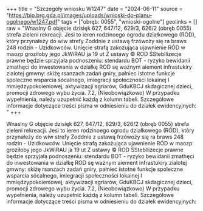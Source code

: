 +++
title = "Szczegóły wniosku W1247"
date = "2024-06-11"
source = "https://bip.brg.gda.pl/images/uploads/wnioski-do-planu-ogolnego/w1247.pdf"
tags = ["obręb: 0055", "wnioski-ogolne"]
geolinks = []
raw = "Wnaslny G objęcie dzisięk 627, 647/12, 629/3, 626/2 (obręb 0055) strefa zieleni  rekreacji. Jesi to ieren rodzinoego ogrodu działkowego (RÓD), który przynałeży do wiw strefy Zoddnie z ustawą frzówoży się ra braws 248 rodzin - Uzidkowców.  Unięcie strafą zakożująca ujawnienie RÓD w maozp groziłoby jego JkWiRAU ja 19 ut Z ustawy © ROD ŚStebllizecje prawne będzie sprzyjała podnoszeniu: stendardu BOT - ryzyko bewidanii zmathęci do inwestowania w działkę ROD sę ważnym aiement infrastukiry zialotej gmwny: skiżę rsanzach zadań gniry, pałniec istotne funkcje spoleczne wsparcia sócalnego, imiegracji społeczności lokainej I mmiędzypokoieniowej, aktywizacji sgriarów, GduKBCJ skdagicznej dzieci, promocji zdrowego wybu życia. 7.2, (Nieobowiązkowo) W przypadku wypełnienia, należy uzupełnić każdą z kolumn tabeli. Szczegółowe informacje dotyczące treści pisma w odniesieniu do działek ewidencyjnych: "
+++

Wnaslny G objęcie dzisięk 627, 647/12, 629/3, 626/2 (obręb 0055) strefa zieleni  rekreacji.
Jesi to ieren rodzinoego ogrodu działkowego (RÓD), który przynałeży do wiw strefy Zoddnie z ustawą
frzówoży się ra braws 248 rodzin - Uzidkowców.  Unięcie strafą zakożująca ujawnienie RÓD w maozp
groziłoby jego JkWiRAU ja 19 ut Z ustawy © ROD ŚStebllizecje prawne będzie sprzyjała
podnoszeniu: stendardu BOT - ryzyko bewidanii zmathęci do inwestowania w działkę ROD sę
ważnym aiement infrastukiry zialotej gmwny: skiżę rsanzach zadań gniry, pałniec istotne funkcje
spoleczne wsparcia sócalnego, imiegracji społeczności lokainej I mmiędzypokoieniowej, aktywizacji
sgriarów, GduKBCJ skdagicznej dzieci, promocji zdrowego wybu życia.
7.2, (Nieobowiązkowo) W przypadku wypełnienia, należy uzupełnić każdą z kolumn tabeli.
Szczegółowe informacje dotyczące treści pisma w odniesieniu do działek ewidencyjnych:



